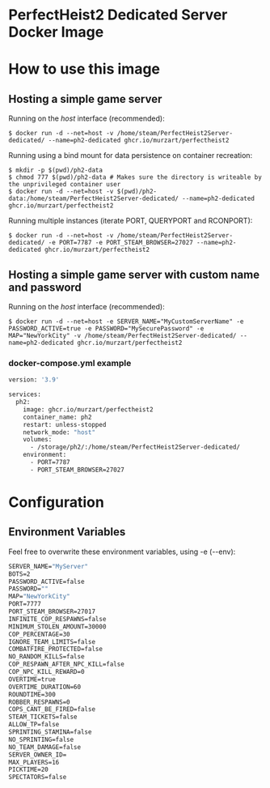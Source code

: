 # PerfectHeist2 Dedicated Server Docker Image


# How to use this image

## Hosting a simple game server
Running on the *host* interface (recommended):<br/>
```console
$ docker run -d --net=host -v /home/steam/PerfectHeist2Server-dedicated/ --name=ph2-dedicated ghcr.io/murzart/perfectheist2
```

Running using a bind mount for data persistence on container recreation:
```console
$ mkdir -p $(pwd)/ph2-data
$ chmod 777 $(pwd)/ph2-data # Makes sure the directory is writeable by the unprivileged container user
$ docker run -d --net=host -v $(pwd)/ph2-data:/home/steam/PerfectHeist2Server-dedicated/ --name=ph2-dedicated ghcr.io/murzart/perfectheist2
```

Running multiple instances (iterate PORT, QUERYPORT and RCONPORT):<br/>
```console
$ docker run -d --net=host -v /home/steam/PerfectHeist2Server-dedicated/ -e PORT=7787 -e PORT_STEAM_BROWSER=27027 --name=ph2-dedicated ghcr.io/murzart/perfectheist2
```

## Hosting a simple game server with custom name and password
Running on the *host* interface (recommended):<br/>
```console
$ docker run -d --net=host -e SERVER_NAME="MyCustomServerName" -e PASSWORD_ACTIVE=true -e PASSWORD="MySecurePassword" -e MAP="NewYorkCity" -v /home/steam/PerfectHeist2Server-dedicated/ --name=ph2-dedicated ghcr.io/murzart/perfectheist2
```


### docker-compose.yml example
```dockerfile
version: '3.9'

services:
  ph2:
    image: ghcr.io/murzart/perfectheist2
    container_name: ph2
    restart: unless-stopped
    network_mode: "host"
    volumes:
      - /storage/ph2/:/home/steam/PerfectHeist2Server-dedicated/
    environment:
      - PORT=7787
      - PORT_STEAM_BROWSER=27027
```

# Configuration
## Environment Variables
Feel free to overwrite these environment variables, using -e (--env):
```dockerfile
SERVER_NAME="MyServer"
BOTS=2
PASSWORD_ACTIVE=false
PASSWORD=""
MAP="NewYorkCity"
PORT=7777
PORT_STEAM_BROWSER=27017
INFINITE_COP_RESPAWNS=false
MINIMUM_STOLEN_AMOUNT=30000
COP_PERCENTAGE=30
IGNORE_TEAM_LIMITS=false
COMBATFIRE_PROTECTED=false
NO_RANDOM_KILLS=false
COP_RESPAWN_AFTER_NPC_KILL=false
COP_NPC_KILL_REWARD=0
OVERTIME=true
OVERTIME_DURATION=60
ROUNDTIME=300
ROBBER_RESPAWNS=0
COPS_CANT_BE_FIRED=false
STEAM_TICKETS=false
ALLOW_TP=false
SPRINTING_STAMINA=false
NO_SPRINTING=false
NO_TEAM_DAMAGE=false
SERVER_OWNER_ID=
MAX_PLAYERS=16
PICKTIME=20
SPECTATORS=false
```
